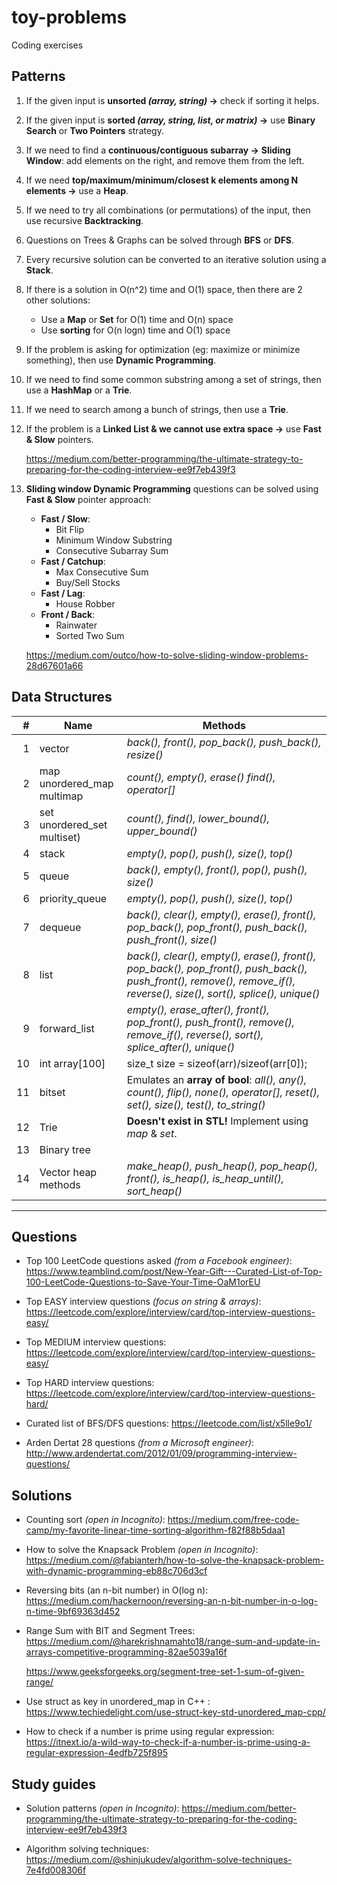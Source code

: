 # toy-problems

Coding exercises

## Patterns

1. If the given input is __unsorted _(array, string)_ &rarr;__  check if sorting it helps.

2. If the given input is __sorted _(array, string, list, or matrix)_ &rarr;__ use __Binary Search__ or __Two Pointers__ strategy.

3. If we need to find a __continuous/contiguous subarray &rarr;__ __Sliding Window__: add elements on the right, and remove them from the left.

4. If we need __top/maximum/minimum/closest k elements among N elements &rarr;__ use a __Heap__.

5. If we need to try all combinations (or permutations) of the input, then use recursive __Backtracking__.

6. Questions on Trees & Graphs can be solved through __BFS__ or __DFS__.

7. Every recursive solution can be converted to an iterative solution using a __Stack__.

8. If there is a solution in O(n^2) time and O(1) space, then there are 2 other solutions:
   - Use a __Map__ or __Set__ for O(1) time and O(n) space
   - Use __sorting__ for O(n logn) time and O(1) space

9. If the problem is asking for optimization (eg: maximize or minimize something), then use __Dynamic Programming__.

10. If we need to find some common substring among a set of strings, then use a __HashMap__ or a __Trie__.

11. If we need to search among a bunch of strings, then use a __Trie__.

12. If the problem is a __Linked List & we cannot use extra space &rarr;__ use __Fast & Slow__ pointers.

    <https://medium.com/better-programming/the-ultimate-strategy-to-preparing-for-the-coding-interview-ee9f7eb439f3>

13. __Sliding window Dynamic Programming__ questions can be solved using __Fast & Slow__ pointer approach:
    - __Fast / Slow__:
        - Bit Flip
        - Minimum Window Substring
        - Consecutive Subarray Sum
    - __Fast / Catchup__:
        - Max Consecutive Sum
        - Buy/Sell Stocks
    - __Fast / Lag__:
        - House Robber
    - __Front / Back__:
        - Rainwater
        - Sorted Two Sum

    <https://medium.com/outco/how-to-solve-sliding-window-problems-28d67601a66>

## Data Structures

|   #| Name                                | Methods                                              |
| --:|-------------------------------------|------------------------------------------------------|
|   1| vector                              | _back(), front(), pop_back(), push_back(), resize()_ |
|   2| map<br/>unordered_map<br/>multimap  | _count(), empty(), erase() find(), operator[]_       |
|   3| set<br/>unordered_set<br/>multiset) | _count(), find(), lower_bound(), upper_bound()_      |
|   4| stack                               | _empty(), pop(), push(), size(), top()_              |
|   5| queue                               | _back(), empty(), front(), pop(), push(), size()_    |
|   6| priority_queue                      | _empty(), pop(), push(), size(), top()_              |
|   7| dequeue                             | _back(), clear(), empty(), erase(), front(), pop_back(), pop_front(), push_back(), push_front(), size()_ |
|   8| list                                | _back(), clear(), empty(), erase(), front(), pop_back(), pop_front(), push_back(), push_front(), remove(), remove_if(), reverse(), size(), sort(), splice(), unique()_  |
|   9| forward_list                        | _empty(), erase_after(), front(), pop_front(), push_front(), remove(), remove_if(), reverse(), sort(), splice_after(), unique()_ |
|  10| int array[100]                      | size_t size = sizeof(arr)/sizeof(arr[0]);            |
|  11| bitset                              | Emulates an __array of bool__: _all(), any(), count(), flip(), none(), operator[], reset(), set(), size(), test(), to_string()_ |
|  12| Trie                                | __Doesn't exist in STL!__ Implement using _map_ & _set_. |
|  13| Binary tree                         |                  |
|  14| Vector heap methods                 | _make_heap(), push_heap(), pop_heap(), front(), is_heap(), is_heap_until(), sort_heap()_  |

---

## Questions

- Top 100 LeetCode questions asked _(from a Facebook engineer)_: <https://www.teamblind.com/post/New-Year-Gift---Curated-List-of-Top-100-LeetCode-Questions-to-Save-Your-Time-OaM1orEU>

- Top EASY interview questions _(focus on string & arrays)_: <https://leetcode.com/explore/interview/card/top-interview-questions-easy/>

- Top MEDIUM interview questions: <https://leetcode.com/explore/interview/card/top-interview-questions-easy/>

- Top HARD interview questions: <https://leetcode.com/explore/interview/card/top-interview-questions-hard/>

- Curated list of BFS/DFS questions: <https://leetcode.com/list/x5lle9o1/>

- Arden Dertat 28 questions _(from a Microsoft engineer)_: <http://www.ardendertat.com/2012/01/09/programming-interview-questions/>

## Solutions

- Counting sort _(open in Incognito)_: <https://medium.com/free-code-camp/my-favorite-linear-time-sorting-algorithm-f82f88b5daa1>

- How to solve the Knapsack Problem _(open in Incognito)_: <https://medium.com/@fabianterh/how-to-solve-the-knapsack-problem-with-dynamic-programming-eb88c706d3cf>

- Reversing bits (an n-bit number) in O(log n): <https://medium.com/hackernoon/reversing-an-n-bit-number-in-o-log-n-time-9bf69363d452>

- Range Sum with BIT and Segment Trees: <https://medium.com/@harekrishnamahto18/range-sum-and-update-in-arrays-competitive-programming-82ae5039a16f>

  <https://www.geeksforgeeks.org/segment-tree-set-1-sum-of-given-range/>

- Use struct as key in unordered_map in C++ : <https://www.techiedelight.com/use-struct-key-std-unordered_map-cpp/>

- How to check if a number is prime using regular expression: <https://itnext.io/a-wild-way-to-check-if-a-number-is-prime-using-a-regular-expression-4edfb725f895>

## Study guides

- Solution patterns _(open in Incognito)_: <https://medium.com/better-programming/the-ultimate-strategy-to-preparing-for-the-coding-interview-ee9f7eb439f3>

- Algorithm solving techniques: <https://medium.com/@shinjukudev/algorithm-solve-techniques-7e4fd008306f>
